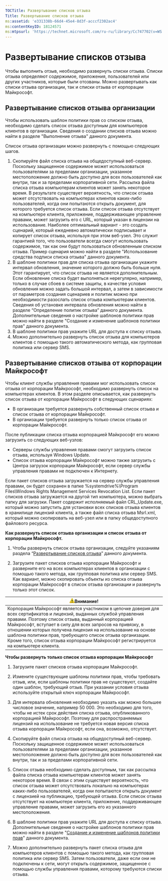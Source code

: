 ```yaml
---
TOCTitle: Развертывание списков отзыва
Title: Развертывание списков отзыва
ms:assetid: 'e331338b-66d4-45e4-8d3f-acccf2302ac4'
ms:contentKeyID: 18124571
ms:mtpsurl: 'https://technet.microsoft.com/ru-ru/library/Cc747702(v=WS.10)'
---
```


Развертывание списков отзыва
============================

Чтобы выполнить отзыв, необходимо развернуть списки отзыва. Списки отзыва определяют содержимое, приложения, пользователей или других участников, которые были отозваны. Можно развертывать как списки отзыва организации, так и списки отзыва от корпорации Майкрософт.

Развертывание списков отзыва организации
----------------------------------------

Чтобы использовать шаблон политики прав со списком отзыва, необходимо сделать список отзыва доступным для компьютеров клиентов в организации. Сведения о создании списков отзыва можно найти в разделе "Выполнение отзыва" данного документа.

Список отзыва организации можно развернуть с помощью следующих шагов.

1.  Скопируйте файл списка отзыва на общедоступный веб-сервер. Поскольку защищенное содержимое может использоваться пользователями за пределами организации, указанное местоположение должно быть доступно для всех пользователей как внутри, так и за пределами корпоративной сети.
    Рассылка файла списка отзыва компьютерам клиентов может занять некоторое время. В результате существует вероятность, что список отзыва может отсутствовать на компьютерах клиентов каких-либо пользователей, когда они попытаются открыть документ, для которого требуется список отзыва. Если список отзыва отсутствует на компьютере клиента, приложение, поддерживающее управление правами, может загрузить его с URL, который указан в лицензии на использование.
    Наиболее оптимальный вариант - это создать сценарий, который ежедневно автоматически подписывает и копирует список отзыва, используя при этом веб-узел. Это служит гарантией того, что пользователи всегда смогут использовать содержимое, так как они будут пользоваться обновленным списком отзыва. Пример сценария можно найти в разделе "Использование средства подписи списка отзыва" данного документа.
2.  В шаблоне политики прав для списка отзыва организации укажите интервал обновления, значение которого должно быть больше нуля. Этот гарантирует, что список отзыва не является дополнительным. Если обновление списка будет выполняться нерегулярно, например, только в случае сбоев в системе защиты, в качестве условия обновления можно задать большой интервал, а затем в зависимости от параметров создания сценариев и политик можно при необходимости разослать список отзыва компьютерам клиентов. Сведения об установке интервала обновления можно найти в разделе “Определение политик отзыва” данного документа. Дополнительные сведения о настройке шаблонов политики прав можно найти в разделе "Создание и изменение шаблонов политики прав" данного документа.
3.  В шаблоне политики прав укажите URL для доступа к списку отзыва.
4.  Можно дополнительно развернуть список отзыва для компьютеров клиентов с помощью такого автоматического метода, как групповая политика или сервер SMS.

Развертывание списков отзыва от корпорации Майкрософт
-----------------------------------------------------

Чтобы клиент службы управления правами мог использовать список отзыва от корпорации Майкрософт, необходимо развернуть список на компьютерах клиентов. В этом разделе описывается, как развернуть список отзыва от корпорации Майкрософт в следующих сценариях:

-   В организации требуется развернуть собственный список отзыва и список отзыва от корпорации Майкрософт.
-   В организации требуется развернуть только список отзыва от корпорации Майкрософт.

После публикации списка отзыва корпорацией Майкрософт его можно загрузить со следующих веб-узлов:

-   Серверы службы управления правами смогут загрузить список отзыва, используя Windows Update.
-   Список отзыва корпорации Майкрософт можно также загрузить с Центра загрузок корпорации Майкрософт, если сервер службы управления правами не подключен к Интернету.

Если пакет списков отзыва загружается на сервер службы управления правами, он будет сохранен в папке %systemdrive%\\Program Files\\Windows Rights Management Services Revocation List. Если пакет списков отзыва загружается на другой тип компьютера, можно выбрать папку для загрузки. Пакет содержит исполняемый файл CRL\_Update.exe, который можно запустить для установки всех списков отзыва клиентов в хранилище лицензий клиента, а также файл списка отзыва Msrl.xml, который можно скопировать на веб-узел или в папку общедоступного файлового ресурса.

**Как развернуть список отзыва организации и список отзыва от корпорации Майкрософт.**
1.  Чтобы развернуть список отзыва организации, следуйте указаниям раздела “[Развертывание списков отзыва](https://technet.microsoft.com/e331338b-66d4-45e4-8d3f-acccf2302ac4)” данного документа.

2.  Загрузите пакет списков отзыва корпорации Майкрософт и разверните его на всех компьютерах клиентов в организации с помощью такого метода, как групповая политика или сервер SMS. Как вариант, можно скопировать объекты из списка отзыва корпорации Майкрософт в список отзыва организации и развернуть только этот список.

| ![](images/Cc747702.Caution(WS.10).gif)Внимание!                                                                                                                                                                                                                                                                                                                                                                                 |
|---------------------------------------------------------------------------------------------------------------------------------------------------------------------------------------------------------------------------------------------------------------------------------------------------------------------------------------------------------------------------------------------------------------------------------------------------------------|
| Корпорация Майкрософт является участником в цепочке доверия для всех сертификатов и лицензий, выданных службой управления правами. Поэтому список отзыва, выданный корпорацией Майкрософт, вступает в силу для всех запросов на привязку, в отношении которых получена лицензия на использование на основе шаблона политики прав, требующего список отзыва организации. Кроме того, список отзыва корпорации Майкрософт регистрируется на компьютере клиента. |

**Чтобы развернуть только список отзыва корпорации Майкрософт**
1.  Загрузите пакет списков отзыва корпорации Майкрософт.

2.  Измените существующие шаблоны политики прав, чтобы требовать отзыв, или, если шаблоны политики прав не существуют, создайте один шаблон, требующий отзыв. При указании условия отзыва используйте открытый ключ корпорации Майкрософт.

3.  Для интервала обновления необходимо указать как можно большее числовое значение, например 50 000. Это необходимо для того, чтобы не истек срок действия списка отзыва, опубликованного корпорацией Майкрософт. Поэтому для распространяемых лицензий на использование не требуется новая версия списка отзыва корпорации Майкрософт, если она, возможно, отсутствует.

4.  Скопируйте файл списка отзыва на общедоступный веб-сервер. Поскольку защищенное содержимое может использоваться пользователями за пределами организации, указанное местоположение должно быть доступно для всех пользователей как внутри, так и за пределами корпоративной сети.

5.  Список отзыва необходимо сделать доступным, так как рассылка файла списка отзыва компьютерам клиентов может занять некоторое время. В связи с этим существует вероятность, что список отзыва может отсутствовать локально на компьютерах каких-либо пользователей, когда они попытаются открыть документ с лицензией на публикацию, требующей отзыва. Если список отзыва отсутствует на компьютере клиента, приложение, поддерживающее управление правами, может загрузить его из указанного местоположения.

6.  В шаблоне политики прав укажите URL для доступа к списку отзыва. Дополнительные сведения о настройке шаблонов политики прав можно найти в разделе "[Создание и изменение шаблонов политики прав](https://technet.microsoft.com/6014176f-ef71-4d29-b3e3-da129c18563d)" данного документа.

7.  Можно дополнительно развернуть пакет списка отзыва для компьютеров клиентов с помощью такого метода, как групповая политика или сервер SMS. Затем пользователи, даже если они не подключены к сети, могут открыть содержимое, защищенное с помощью службы управления правами, которому требуются списки отзыва.
